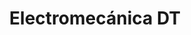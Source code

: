 ---
title: "Electromecánica DT"
url: /maria-teresa/electromecanica-dt/
shop: reparación de automóviles
---